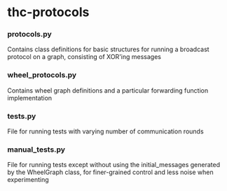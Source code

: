 # thc-protocols

### protocols.py
Contains class definitions for basic structures for running a broadcast protocol on a graph, consisting of XOR'ing messages

### wheel_protocols.py
Contains wheel graph definitions and a particular forwarding function implementation

### tests.py
File for running tests with varying number of communication rounds

### manual_tests.py
File for running tests except without using the initial_messages generated by the WheelGraph class, for finer-grained control and less noise when experimenting

